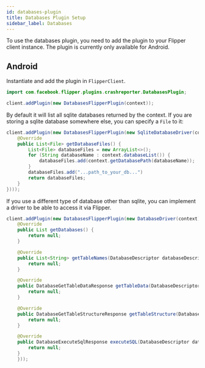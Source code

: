 ```yaml
---
id: databases-plugin
title: Databases Plugin Setup
sidebar_label: Databases
---
```


To use the databases plugin, you need to add the plugin to your Flipper client instance. The plugin is currently only available for Android.

## Android

Instantiate and add the plugin in `FlipperClient`.
```java
import com.facebook.flipper.plugins.crashreporter.DatabasesPlugin;

client.addPlugin(new DatabasesFlipperPlugin(context));
```

By default it will list all sqlite databases returned by the context. If you are storing a sqlite database somewhere else, you can specify a `File` to it:

```java
client.addPlugin(new DatabasesFlipperPlugin(new SqliteDatabaseDriver(context, new SqliteDatabaseProvider() {
    @Override
    public List<File> getDatabaseFiles() {
        List<File> databaseFiles = new ArrayList<>();
        for (String databaseName : context.databaseList()) {
            databaseFiles.add(context.getDatabasePath(databaseName));
        }
        databaseFiles.add("...path_to_your_db...")
        return databaseFiles;
    }
})));
```

If you use a different type of database other than sqlite, you can implement a driver to be able to access it via Flipper. 

```java 
client.addPlugin(new DatabasesFlipperPlugin(new DatabaseDriver(context) {
    @Override
    public List getDatabases() {
        return null;
    }

    @Override
    public List<String> getTableNames(DatabaseDescriptor databaseDescriptor) {
        return null;
    }

    @Override
    public DatabaseGetTableDataResponse getTableData(DatabaseDescriptor databaseDescriptor, String table, String order, boolean reverse, int start, int count) {
        return null;
    }

    @Override
    public DatabaseGetTableStructureResponse getTableStructure(DatabaseDescriptor databaseDescriptor, String table) {
        return null;
    }

    @Override
    public DatabaseExecuteSqlResponse executeSQL(DatabaseDescriptor databaseDescriptor, String query) {
        return null;
    }
    }));
```